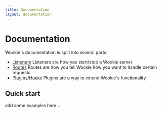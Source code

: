 ```yaml
---
title: Documentation
layout: documentation
---
```


<a id="documentation"></a>
Documentation
=============
Wookie's documentation is split into several parts:

- [Listeners](/wookie/listeners)
  Listeners are how you start/stop a Wookie server
- [Routes](/wookie/routes)
  Routes are how you tell Wookie how you want to handle certain requests
- [Plugins/Hooke](/wookie/plugins)
  Plugins are a way to extend Wookie's functionality

<a id="quick-start"></a>
Quick start
-----------
add some examples here...
